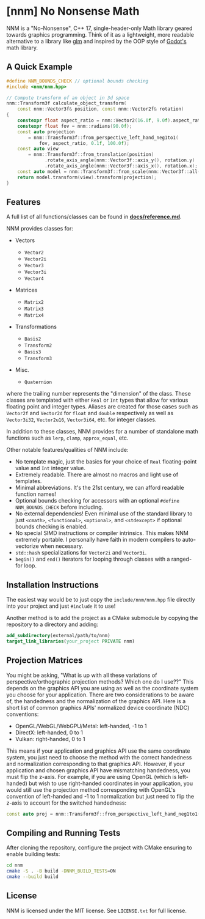 # [nnm] No Nonsense Math

NNM is a "No-Nonsense", C++ 17, single-header-only Math library geared towards graphics programming. Think of it as a
lightweight, more readable alternative to a library like [glm](https://github.com/g-truc/glm) and inspired by the OOP
style of [Godot's](https://github.com/godotengine/godot) math library.

## A Quick Example

```cpp
#define NNM_BOUNDS_CHECK // optional bounds checking
#include <nnm/nnm.hpp>

// Compute transform of an object in 3d space
nnm::Transform3f calculate_object_transform(
    const nnm::Vector3f& position, const nnm::Vector2f& rotation)
{
    constexpr float aspect_ratio = nnm::Vector2(16.0f, 9.0f).aspect_ratio();
    constexpr float fov = nnm::radians(90.0f);
    const auto projection
        = nnm::Transform3f::from_perspective_left_hand_neg1to1(
            fov, aspect_ratio, 0.1f, 100.0f);
    const auto view
        = nnm::Transform3f::from_translation(position)
              .rotate_axis_angle(nnm::Vector3f::axis_y(), rotation.y)
              .rotate_axis_angle(nnm::Vector3f::axis_x(), rotation.x);
    const auto model = nnm::Transform3f::from_scale(nnm::Vector3f::all(0.5f));
    return model.transform(view).transform(projection);
}
```

## Features

A full list of all functions/classes can be found in [**docs/reference.md**](docs/reference.md).

NNM provides classes for:

* Vectors
    * `Vector2`
    * `Vector2i`
    * `Vector3`
    * `Vector3i`
    * `Vector4`

* Matrices
    * `Matrix2`
    * `Matrix3`
    * `Matrix4`

* Transformations
    * `Basis2`
    * `Transform2`
    * `Basis3`
    * `Transform3`

* Misc.
    * `Quaternion`

where the trailing number represents the "dimension" of the class. These classes are templated with either `Real` or
`Int` types that allow for various floating point and integer types. Aliases are created for those cases such
as `Vector2f` and `Vector2d` for `float` and `double` respectively as well as `Vector3i32`, `Vector2u16`,
`Vector3i64`, etc. for integer classes.

In addition to these classes, NNM provides for a number of standalone math functions such as `lerp`, `clamp`,
`approx_equal`, etc.

Other notable features/qualities of NNM include:

* No template magic, just the basics for your choice of `Real` floating-point value and `Int` integer value.
* Extremely readable. There are almost no macros and light use of templates.
* Minimal abbreviations. It's the 21st century, we can afford readable function names!
* Optional bounds checking for accessors with an optional `#define NNM_BOUNDS_CHECK` before including.
* No external dependencies! Even minimal use of the standard library to just `<cmath>`, `<functional>`, `<optional>`,
  and `<stdexcept>` if optional bounds checking is enabled.
* No special SIMD instructions or compiler intrinsics. This makes NNM extremely portable. I personally have faith in
  modern compilers to auto-vectorize when necessary.
* `std::hash` specializations for `Vector2i` and `Vector3i`.
* `begin()` and `end()` iterators for looping through classes with a ranged-for loop.

## Installation Instructions

The easiest way would be to just copy the `include/nnm/nnm.hpp` file directly into your project and just `#include` it
to use!

Another method is to add the project as a CMake submodule by copying the repository to a directory and adding:

```cmake
add_subdirectory(external/path/to/nnm)
target_link_libraries(your_project PRIVATE nnm)
```

## Projection Matrices

You might be asking, "What is up with all these variations of perspective/orthographic projection methods? Which one do
I use??" This depends on the graphics API you are using as well as the coordinate system you choose for your
application. There are two considerations to be aware of, the handedness and the normalization of the graphics API. Here
is a short list of common graphics APIs' normalized device coordinate (NDC) conventions:

* OpenGL/WebGL/WebGPU/Metal: left-handed, -1 to 1
* DirectX: left-handed, 0 to 1
* Vulkan: right-handed, 0 to 1

This means if your application and graphics API use the same coordinate system, you just need to choose the method with
the correct handedness and normalization corresponding to that graphics API. However, if your application and chosen
graphics API have mismatching handedness, you must flip the z-axis. For example, if you are using OpenGL (which is
left-handed) but wish to use right-handed coordinates in your application, you would still use the projection method
corresponding with OpenGL's convention of left-handed and -1 to 1 normalization but just need to flip the z-axis to
account for the switched handedness:

```cpp
const auto proj = nnm::Transform3f::from_perspective_left_hand_neg1to1(...).scale_local({1, 1, -1});
```

## Compiling and Running Tests

After cloning the repository, configure the project with CMake ensuring to enable building tests:

```bash
cd nnm
cmake -S . -B build -DNNM_BUILD_TESTS=ON
cmake --build build
```

## License

NNM is licensed under the MIT license. See `LICENSE.txt` for full license.
